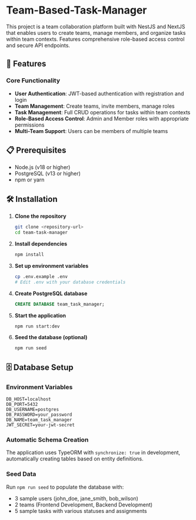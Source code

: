 # Team-Based-Task-Manager

This project is a team collaboration platform built with NestJS and NextJS that enables users to create teams, manage members, and organize tasks within team contexts. Features comprehensive role-based access control and secure API endpoints.

## 🚀 Features

### Core Functionality

- **User Authentication**: JWT-based authentication with registration and login
- **Team Management**: Create teams, invite members, manage roles
- **Task Management**: Full CRUD operations for tasks within team contexts
- **Role-Based Access Control**: Admin and Member roles with appropriate permissions
- **Multi-Team Support**: Users can be members of multiple teams

## 📋 Prerequisites

- Node.js (v18 or higher)
- PostgreSQL (v13 or higher)
- npm or yarn

## 🛠️ Installation

1. **Clone the repository**

   ```bash
   git clone <repository-url>
   cd team-task-manager
   ```

2. **Install dependencies**

   ```bash
   npm install
   ```

3. **Set up environment variables**

   ```bash
   cp .env.example .env
   # Edit .env with your database credentials
   ```

4. **Create PostgreSQL database**

   ```sql
   CREATE DATABASE team_task_manager;
   ```

5. **Start the application**

   ```bash
   npm run start:dev
   ```

6. **Seed the database (optional)**
   ```bash
   npm run seed
   ```

## 🗄️ Database Setup

### Environment Variables

```env
DB_HOST=localhost
DB_PORT=5432
DB_USERNAME=postgres
DB_PASSWORD=your_password
DB_NAME=team_task_manager
JWT_SECRET=your-jwt-secret
```

### Automatic Schema Creation

The application uses TypeORM with `synchronize: true` in development, automatically creating tables based on entity definitions.

### Seed Data

Run `npm run seed` to populate the database with:

- 3 sample users (john_doe, jane_smith, bob_wilson)
- 2 teams (Frontend Development, Backend Development)
- 5 sample tasks with various statuses and assignments
